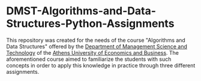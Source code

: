 # DMST-Algorithms-and-Data-Structures-Python-Assignments

This repository was created for the needs of the course "Algorithms and Data Structures" offered by the [Department of Management Science and Technology](https://www.aueb.gr/el/content/department-management-science-and-technology) of the [Athens University of Economics and Business](https://www.aueb.gr/). The aforementioned course aimed to familiarize the students with such concepts in order to apply this knowledge in practice through three different assignments.
